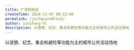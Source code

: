```yaml
---
title: 广场和街区
createTime: 2024-11-07 00:12:49
permalink: /ja/SquareBlock/
author: sunshang-hl
description: 以游憩、纪念、集会和避险等功能为主的城市公共活动场地
---
```


以游憩、纪念、集会和避险等功能为主的城市公共活动场地
